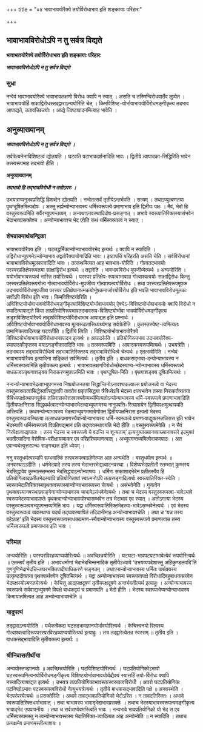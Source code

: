 +++
title = "०४ भावाभावयोरैक्ये तयोर्विरोधाभाव इति शङ्कायाः परिहारः"

+++


## भावाभावविरोधोऽपि न तु सर्वत्र विद्यते

**भावाभावयोरैक्ये तयोर्विरोधाभाव इति शङ्कायाः परिहारः**

***भावाभावविरोधोऽपि न तु सर्वत्र विद्यते***

### **सुधा**

नन्वेवं भावाभावयोरैक्ये भावाभावलक्षणो विरोधः क्वापि न स्यात् । असति च तस्मिन्विरोधवार्तैव लुप्येत । भावाभावयोर्हि साक्षाद्विरोधस्तद्द्वाराऽन्ययोरिति चेत् । किमविशिष्ट-योर्भावाभावयोर्विरोधमङ्गीकृत्य तदभाव आपाद्यते, उतावच्छिन्नयोः । आद्ये त्विष्टापादनमित्याह भावेति ।

## **अनुव्याख्यानम्**

***भावाभावविरोधोऽपि न तु सर्वत्र विद्यते ।***

सर्वत्रेत्यनेनाविशिष्टत्वं द्योतयति । घटवति पटाभावदर्शनादिति भावः । द्वितीये त्वापादका-सिद्धिरिति भावेन तत्स्वरूपमाह तदभावो हीति ।

**अनुव्याख्यानम्**

***तदभावो हि तद्भावविरोधी न ततोऽपरः ।***

उभयत्राप्यनुभवप्रसिद्धिं हिशब्देन द्योतयति । नन्वेतत्सर्वं तृतीयेऽन्तर्भवति । सत्यम् । तथाऽप्युल्बणतया पृथग्दूषितमित्यदोषः । अस्तु तर्ह्यन्योन्याभावस्य धर्मिस्वरूपत्वे प्रमाणाभाव इति द्वितीयः पक्षः । मैवं, भेदो हि वस्तुस्वरूपमिति सर्वैरभ्युपगन्तव्यम् । अन्यथाऽनवस्थादिदोष-प्रसङ्गात् । अभावे स्वरूपातिरिक्तस्यासंभवेन भेदाभावप्रसक्तेश्च । अन्योन्याभावश्च भेद एवेति कथं धर्मिस्वरूपत्वं न स्यात् ।

### **शेषवाक्यार्थचन्द्रिका**

भावाभावयोरैक्य इति । घटतद्धर्मिकान्योन्याभावयोरभेद इत्यर्थः ॥ क्वापि न स्यादिति । तद्विरोधाभ्युपगमेऽन्योन्याभाव तद्वतोरैक्यायोगादिति भावः । इष्टापत्तिं परिहरति असति चेति । सर्वविरोधानां भावाभावविरोधमूलकत्वादिति भावः । तत्कथमित्यत आह भावभाव-योरिति । गोत्वतदभावयोः परस्परप्रतिक्षेपरूपतया साक्षाद्विरोध इत्यर्थः ॥ तद्वारेति । भावभावविरोध मुपजीव्येत्यर्थः ॥ अन्ययोरिति । ययोर्भावाभावरूपत्वं नास्ति तयोरित्यर्थः । परस्पर प्रतिक्षेप-रूपत्वाभावान्न गोत्वाश्वत्वयोः साक्षाद्विरोधः किन्तु परस्परप्रतिक्षेपरूपगोत्व गोत्वाभावयोर्विरोध-मुपजीव्य गोत्वाश्वत्वयोर्विरोधः । तथा परस्परप्रतिक्षेपरूपमूषक तदभावयोर्विरोधमुपजीव्य परस्पर प्रतिक्षेपानात्मकयोर्भूषकमार्जारयोर्विरोध इति भवति भावाभावविरोधमूलकः सर्वोऽपि विरोध इति भावः। किमविशिष्टयोरिति । अविशिष्टयोर्भावाभावयोर्विरोधमङ्गीकृत्याविशिष्टयोर्भावाभावयोर् ऐक्येऽ-विशिष्टयोर्भावाभावयोः क्वापि विरोधो न स्यादित्यापाद्यते किंवा तत्प्रतियोगिरूपभावतदभावरूप-विशिष्टयोर्भावा भावयोर्विरोधमङ्गीकृत्य तादृशविशिष्टयोरैक्ये तादृशविशिष्टयोर्विरोधाभाव आपाद्यत इति प्रश्नार्थः । अविशिष्टयोर्भावाभावयोर्विरोधाभावस्य मूलारूढतासिध्यर्थ्यमाह सर्वत्रेतीति । कुतस्तस्येष्ट-त्वमित्यतः प्रामाणिकत्वादित्याह घटवतीति ॥ द्वितीये त्विति । विशिष्टयोर्भावाभावयोरैक्ये विशिष्टयोर्भावाभावयोर्विरोधाभावापादन इत्यर्थः ॥ आपादकेति । प्रतियोगिरूपभाव तदभावयोरैक्य-स्यापादकीकृतस्य मयाऽनङ्गीकारादिति भावः ॥ तत्स्वरूपमिति । आपादकस्वरूपमित्यर्थः । उभयत्रेति । तदभावस्य तद्भावविरोधित्वे तदभावातिरिक्तस्य तद्भावाविरोधित्वे चेत्यर्थः ॥ एतत्सर्वमिति । नन्वेवं भावाभावयोरैक्य इत्यादिना शङ्कितं सर्वमित्यर्थः । तृतीय इति । बाधकसद्भावा-दन्योन्याभावस्य न धर्मिस्वरूपत्वमिति तृतीयकल्प इत्यर्थः । भावाभावलक्षणविरोधोच्छेदस्याप्य-न्योन्याभावस्य धर्मिस्वरूपत्वे बाधकत्वात्पृथगाशङ्क्य निराकरणमुपपन्नमिति भावः । पृथग्दूषित-मिति । पृथगाशङ्क्य दूषितमित्यर्थः ।

नन्वन्योन्याभावभेदत्वाभ्युपगमस्य निष्प्रयोजनतया सिद्धान्तिनोऽनावश्यकत्वात्स प्रयोजनत्वे वा भेदस्य वस्तुस्वरूपत्वासिद्धेस्तत्सिद्धावपि तावतैव प्रकृतसिद्ध्या त्रैविध्येऽपि भेदस्य क्षत्यभावेन तस्या निराकर्तव्यतया त्रैविध्यपक्षोत्थापनपूर्वकं तन्निरासकोत्तरवाक्यवैय्यर्थ्यमित्यतोऽन्योन्याभावस्य धर्मि-स्वरूपत्वे प्रमाणाभावादिति द्वितीयपक्षनिरास सिद्ध्यर्थत्वादन्योन्याभावभेदत्वाभ्युपगमस्य नानुपपत्ति-रित्याशयेन द्वितीयपक्षमुत्थापयति अस्त्विति । कथमन्योन्याभावस्य भेदत्वाभ्युपगममात्रेणोक्त द्वितीयपक्षनिरास इत्यतो भेदस्य वस्तुस्वरूपत्वस्थित्या तत्साधकप्रमाणस्यैवान्योन्याभावस्य धर्मि-स्वरूपत्वे प्रमाणत्वाद्युक्तस्तन्निरास इति भावेन भेदस्यापि धर्मिस्वरूपत्वे विप्रतिपद्यमानं प्रति तद्य्ववस्थापयति भेदो हीति ॥ वस्तुस्वरूपमेवेति । न चैवं निरपेक्षत्वाद्यापातः । तस्य भेदस्य च स्वरूपत्वे ये वदन्ति च शून्यताम्’ इत्यनुव्याख्यानव्याख्यानावसरे इदमुक्तं भवतीत्यादिना वैशेषिक-परीक्षायामाकर एव परिहरिष्यमाणत्वात् । अभ्युपगन्तव्यमित्येवाकरपाठः । अत एवान्यथेत्युत्तरग्रन्थः सङ्गच्छत इति ध्येयम् ।

ननु वस्तुधर्मत्वस्यापि सम्भवात्किं तत्स्वरूपत्वाग्रहेणेत्यत आह अन्यथेति । वस्तुधर्मत्व इत्यर्थः ॥ अनवस्थाऽऽदीति । धर्मभेदवादे तस्य तस्य भेदान्तरभेद्यत्वादनवस्था । विशेष्यभेदप्रतीतौ स्तम्भात् कुम्भस्य भेदसिद्धावेव कुम्भात्स्तम्भस्य भेदसिद्ध्याऽन्योन्याश्रयः । धर्मिणः सकाशाद्भेदेन प्रतीतस्यैव हि प्रतियोगित्वादप्रतीतभेदस्यापि प्रतियोगितायां स्वात्मनोऽपि तत्प्रसङ्गादित्यर्थः स्वरूपातिरिक्त-स्येति । स्वरूपभेदातिरिक्तस्यपृथक्त्वरूपस्यान्योन्याभावरूपस्य चेत्यर्थः । असंभवेनेति । गुणत्वेन पृथक्त्वस्यानवस्थाप्रसङ्गेनान्योन्याभावस्य चाभावेऽसंभवेनेत्यर्थः । तथा च भेदस्य वस्तुस्वरूपत्वा-भावेऽभावे स्वरूपभेदस्याभावप्राप्तेः पृथक्त्वान्योन्याभावयोश्चासम्भवेन तत्र भेदाभाव एव स्यात् । अतोऽगत्या भेदस्य वस्तुस्वरूपत्वमभ्युपगन्तव्यमिति भावः । यद्वा धर्मिस्वरूपातिरिक्तभेदस्या-भावेऽसम्भवेनेत्यर्थः । एवं भेदस्य वस्तुस्वरूपत्वं व्यवस्थाप्य यदर्थं तद्य्ववस्थापितं तदिदानीमाह अन्योन्याभावश्चेति । तथा च ‘यन्न तस्य ग्रहेऽग्रह’ इति भेदस्य वस्तुस्वरूपत्वसाधकप्रमाण-स्यैवान्योन्याभावस्य वस्तुस्वरूपत्वे प्रमाणत्वान्न तस्य धर्मिस्वरूपत्वे प्रमाणाभाव इति भावः ।

### **परिमल**

अन्ययोरिति । परस्परविरहव्याप्ययोरित्यर्थः ॥ अवच्छिन्नयोरिति । घटघटा-भावपटपटाभावेत्येवं रूपयोरित्यर्थः ॥ एतत्सर्वं तृतीय इति । अभावधर्माणां भेदाभेदचिन्तनादिकं तृतीयेऽध्याये ‘उभयव्यपदेशास्तु अहिकुण्डलवदि’ति गुणगुणिभेदाभेदचिन्तापरभक्तिपादीयाधिकरणे सङ्गतम् । तथाऽप्यन्योन्याभावस्य धर्मितः पार्थक्यस्य उत्कृष्टदोषतया पृथक्पार्थक्येन दूषितमित्यर्थः । यद्वा अन्योन्याभावस्य स्वरूपत्वपक्षे विरोधादिबहुबाधकसत्त्वेन भेदपक्षस्योल्बणतयेत्यर्थः । केचित्तु आद्यपक्षदूषणं तृतीयपक्षदूषणे अन्तर्भवतीत्यर्थ इत्याहुः । अन्योन्याभावस्य स्वरूपत्वे सर्ववाद्यभ्युपगमे विपक्षे बाधकद्वयं च प्रमाणयति ॥ भेदो हीति । भेदस्य स्वरूपत्वेप्यन्योन्याभावस्य किमायातमित्यत आह अन्योन्याभावश्चेति ॥

### **यादुपत्यं**

तद्द्वाराऽन्ययोरिति । यथैकत्रैकदा घटतदभावज्ञानयोर्भावयोरित्यर्थः । केचित्त्वनयो रित्यस्य गोत्वाश्वत्वादिरूपपरस्परविरहव्याप्ययोरित्यर्थ इत्याहुः । तत्र तद्द्वारेत्येतन्न स्वरसम् ॥ तृतीय इति । बाधकसद्भावादिति तृतीयकल्प इत्यर्थः ॥

### **श्रीनिवासतीर्थीया**

अन्ययोस्तज्ज्ञानयोः ॥ अवच्छिन्नयोरिति । घटविशिष्टयोरित्यर्थः । घटप्रतियोगिकोऽभावो घटस्वरूपमित्यनयोर्विरोधमङ्गीकृत्य विशिष्टयोर्भावाभावयोर्यद्यैक्यं स्यात्तर्हि तयो-र्विरोधः क्वापि नस्यादित्यापाद्यत इत्यर्थः । उभयत्र तत्प्रतियोगिकाभावस्तत्स्वरूपत्वविरोधी । अपरो घटप्रतियोगिकः पटनिष्ठोऽभावः पटस्वरूपत्वविरोधी नेत्युभयत्रेत्यर्थः । तृतीये बाधकसद्भावादिति पक्षे ॥ अनवस्थेति । भेदपरंपरयेत्यर्थः ॥ प्रसक्तेरिति । अभावे तावद्भावप्रतियोगिको भेदोऽस्ति । न तावदतिरिक्तः । अभावे स्वरूपातिरिक्तधर्माभावात् । तथा चाभावस्य भावाद्भेदाभावप्रसक्तेः । तथाच भेदस्याभावस्वरूपत्वमङ्गीकृत्य भावाद्भेद उपपापनीयः । तथा च सर्वत्राप्येवमस्त्विति भावः । नन्वभावे भावप्रतियोगिको यो भेद स एव धर्मिस्वरूपमस्तु न त्वन्योन्याभावस्तस्य भेदातिरिक्त-त्वादित्यत आह अन्योन्येति ॥ न स्यादिति । तथाच प्रत्यक्षमेव प्रमाणमस्तीत्याशयः ॥

